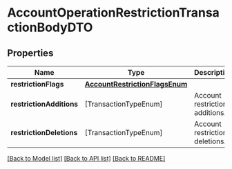 # AccountOperationRestrictionTransactionBodyDTO

## Properties
Name | Type | Description | Notes
------------ | ------------- | ------------- | -------------
**restrictionFlags** | [**AccountRestrictionFlagsEnum**](AccountRestrictionFlagsEnum.md) |  | 
**restrictionAdditions** | [TransactionTypeEnum] | Account restriction additions. | 
**restrictionDeletions** | [TransactionTypeEnum] | Account restriction deletions. | 

[[Back to Model list]](../README.md#documentation-for-models) [[Back to API list]](../README.md#documentation-for-api-endpoints) [[Back to README]](../README.md)


